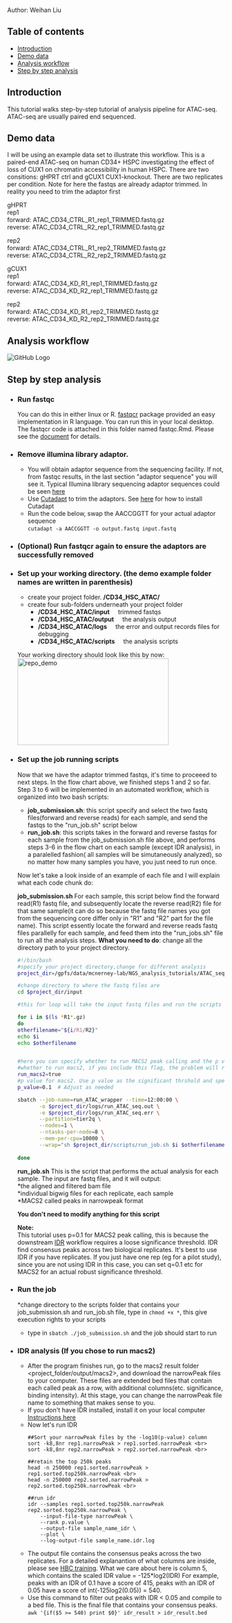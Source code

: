 Author: Weihan Liu

## Table of contents <br>
 - [Introduction](##introduction)
 - [Demo data](#demo_data)
 - [Analysis workflow](#analysis_workflow)
 - [Step by step analysis](#Step_by_step_analysis)

  
## Introduction <br>
This tutorial walks step-by-step tutorial of analysis pipeline for ATAC-seq. ATAC-seq are usually paired end sequenced.

## Demo data
I will be using an example data set to illustrate this workflow. This is a paired-end ATAC-seq on human CD34+ HSPC investigating the effect of loss of CUX1 on chromatin accessibility in human HSPC. There are two consitions: gHPRT ctrl and gCUX1 CUX1-knockout. There are two replicates per condition. Note for here the fastqs are already adaptor trimmed. In reality you need to trim the adaptor first <br>

gHPRT <br>
rep1 <br>
forward: ATAC_CD34_CTRL_R1_rep1_TRIMMED.fastq.gz <br> 
reverse: ATAC_CD34_CTRL_R2_rep1_TRIMMED.fastq.gz <br> 

rep2 <br>
forward: ATAC_CD34_CTRL_R1_rep2_TRIMMED.fastq.gz <br> 
reverse: ATAC_CD34_CTRL_R2_rep2_TRIMMED.fastq.gz <br>  

gCUX1 <br>
rep1 <br>
forward: ATAC_CD34_KD_R1_rep1_TRIMMED.fastq.gz <br> 
reverse: ATAC_CD34_KD_R2_rep1_TRIMMED.fastq.gz <br> 

rep2 <br>
forward: ATAC_CD34_KD_R1_rep2_TRIMMED.fastq.gz <br> 
reverse: ATAC_CD34_KD_R2_rep2_TRIMMED.fastq.gz <br> 


## Analysis workflow
![GitHub Logo](https://github.com/liuweihanty/ATAC_seq_analysis_tutorial/blob/main/figures/ATAC_analysis_flow_chart.png)

## Step by step analysis
* ### Run fastqc 
  You can do this in either linux or R. [fastqcr](http://www.sthda.com/english/wiki/fastqcr-an-r-package-facilitating-quality-controls-of-sequencing-data-for-large-numbers-of-samples) package provided an easy implementation in R language. You can run this in your local desktop. The fastqcr code is attached in this folder named fastqc.Rmd. Please see the [document](https://github.com/liuweihanty/ChIP_analysis_tutorial/blob/f4982c5fd9c9e25d493fb50f1813dc429562869b/fastqc.Rmd) for details.

* ### Remove illumina library adaptor.
  * You will obtain adaptor sequence from the sequencing facility. If not, from fastqc results, in the last section "adaptor sequence" you will see it. Typical Illumina library sequencing adaptor sequences could be seen [here](https://knowledge.illumina.com/library-preparation/general/library-preparation-general-reference_material-list/000001314) <br>
  * Use [Cutadapt](https://cutadapt.readthedocs.io/en/stable/) to trim the adaptors. See [here](https://cutadapt.readthedocs.io/en/stable/installation.html) for how to install Cutadapt <br>
  * Run the code below, swap the AACCGGTT for your actual adaptor sequence <br>
   ```cutadapt -a AACCGGTT -o output.fastq input.fastq```

* ### (Optional) Run fastqcr again to ensure the adaptors are successfully removed
  
* ### Set up your working directory. (the demo example folder names are written in parenthesis)
  * create your project folder. **/CD34_HSC_ATAC/**
  * create four sub-folders underneath your project folder
     * **/CD34_HSC_ATAC/input** $~~~$ trimmed fastqs
     * **/CD34_HSC_ATAC/output** $~~~$ the analysis output
     * **/CD34_HSC_ATAC/logs** $~~~$ the error and output records files for debugging
     * **/CD34_HSC_ATAC/scripts** $~~~$ the analysis scripts <br>
  
  Your working directory should look like this by now: <br>
     <img src="https://github.com/liuweihanty/ATAC_seq_analysis_tutorial/blob/main/figures/ATAC_working_directory_demo.png" alt="repo_demo" width="350" height="200">

           
* ### Set up the job running scripts
     Now that we have the adaptor trimmed fastqs, it's time to proceeed to next steps. In the flow chart above, we finished steps 1 and 2 so far. Step 3 to 6 will be implemented in an automated workflow, which is organized into two bash scripts: <br>
    * **job_submission.sh**: this script specify and select the two fastq files(forward and reverse reads) for each sample, and send the fastqs to the "run_job.sh" script below
    * **run_job.sh**:  this scripts takes in the forward and reverse fastqs for each sample from the job_submission.sh file above, and performs steps 3-6 in the flow chart on each sample (except IDR analysis), in a paralelled fashion( all samples will be simutaneously analyzed), so no matter how many samples you have, you just need to run once. <br>
   
    Now let's take a look inside of an example of each file and I will explain what each code chunk do: <br>
    
    **job_submission.sh** For each sample, this script below find the forward read(R1) fastq file, and subsequently locate the reverse read(R2) file for that same sample(it can do so because the fastq file names you got from the sequencing core differ only in "R1" and "R2" part for the file name). This script essently locate the forward and reverse reads fastq files parallelly for each sample, and feed them into the "run_jobs.sh" file to run all the analysis steps. **What you need to do**: change all the directory path to your project directory.
    ```bash
    #!/bin/bash
    #specify your project directory,change for different analysis
    project_dir=/gpfs/data/mcnerney-lab/NGS_analysis_tutorials/ATAC_seq/CD34_HSC_ATAC 
    
    #change directory to where the fastq files are
    cd $project_dir/input
    
    #this for loop will take the input fastq files and run the scripts for all of them one pair after another
    
    for i in $(ls *R1*.gz)
    do
    otherfilename="${i/R1/R2}"
    echo $i
    echo $otherfilename
    
    
    #here you can specify whether to run MACS2 peak calling and the p value threshold, these two parameters will be passed along to the run_job.sh file
    #whether to run macs2, if you include this flag, the problem will run macs2 peak caller, if not, the program will skip macs2.
    run_macs2=true
    #p value for macs2. Use p value as the significant thrshold and specify it to be 0.1 if you are running IDR.
    p_value=0.1  # Adjust as needed
    
    sbatch --job-name=run_ATAC_wrapper --time=12:00:00 \
           -o $project_dir/logs/run_ATAC_seq.out \
           -e $project_dir/logs/run_ATAC_seq.err \
           --partition=tier2q \
           --nodes=1 \
           --ntasks-per-node=8 \
           --mem-per-cpu=10000 \
           --wrap="sh $project_dir/scripts/run_job.sh $i $otherfilename $run_macs2 $p_value $project_dir"
      
    done
    
    ```
          
    **run_job.sh** This is the script that performs the actual analysis for each sample. The input are fastq files, and it will output:<br>
    *the aligned and filtered bam file <br>
    *individual bigwig files for each replicate, each sample <br>
    *MACS2 called peaks in narrowpeak format <br>

    **You don't need to modify anything for this script** <br>

    **Note:** <br>
    This tutorial uses p=0.1 for MACS2 peak calling, this is because the downstream [IDR](https://github.com/nboley/idr) workflow requires a loose significance threshold. IDR find consensus peaks across two biological replicates. It's best to use IDR if you have replicates. If you just have one rep (eg for a pilot study), since you are not using IDR in this case, you can set q=0.1 etc for MACS2 for an actual robust significance threshold.<br>
    
  
* ### Run the job
    *change directory to the scripts folder that contains your job_submission.sh and run_job.sh file, type in ``` chmod +x * ```, this give execution rights to your scripts <br>
    * type in ```sbatch ./job_submission.sh``` and the job should start to run


* ### IDR analysis (If you chose to run macs2)
    * After the program finishes run, go to the macs2 result folder <project_folder/output/macs2>, and download the narrowPeak files to your computer. These files are extended bed files that contain each called peak as a row, with additional columns(etc. significance, binding intensity). At this stage, you can change the narrowPeak file name to something that makes sense to you.
    * If you don't have IDR installed, install it on your local computer [Instructions here](https://github.com/nboley/idr)
    * Now let's run IDR
      ```
      ##Sort your narrowPeak files by the -log10(p-value) column
      sort -k8,8nr rep1.narrowPeak > rep1.sorted.narrowPeak <br>
      sort -k8,8nr rep2.narrowPeak > rep2.sorted.narrowPeak <br>
      
      ##retain the top 250k peaks
      head -n 250000 rep1.sorted.narrowPeak > rep1.sorted.top250k.narrowPeak <br>
      head -n 250000 rep2.sorted.narrowPeak > rep2.sorted.top250k.narrowPeak <br>
      
      ##run idr
      idr --samples rep1.sorted.top250k.narrowPeak rep2.sorted.top250k.narrowPeak \
          --input-file-type narrowPeak \
          --rank p.value \
          --output-file sample_name_idr \
          --plot \
          --log-output-file sample_name.idr.log
     * The output file contains the consensus peaks across the two replicates. For a detailed explanantion of what columns are inside, please see [HBC training](https://hbctraining.github.io/Intro-to-ChIPseq/lessons/07_handling-replicates-idr.html). What we care about here is column 5, which contains the scaled IDR value = -125*log2(IDR) For example, peaks with an IDR of 0.1 have a score of 415, peaks with an IDR of 0.05 have a score of int(-125log2(0.05)) = 540.
     * Use this command to filter out peaks with IDR < 0.05 and compile to a bed file. This is the final file that contains your consensus peaks.
       ``` awk '{if($5 >= 540) print $0}' idr_result > idr_result.bed ``` 
